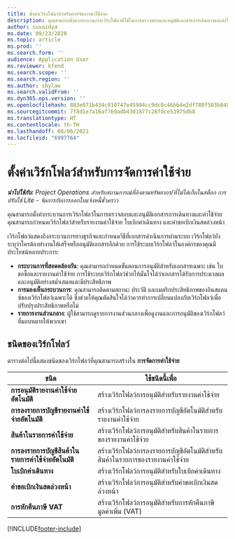 ```yaml
---
title: ตั้งค่าเวิร์กโฟลว์สำหรับการจัดการค่าใช้จ่าย
description: คุณสามารถตั้งค่ากระบวนการเวิร์กโฟลว์ที่ใช้ในการตรวจสอบและอนุมัติเอกสารการเดินทางและค่าใช้จ่าย
author: suvaidya
ms.date: 09/23/2020
ms.topic: article
ms.prod: ''
ms.search.form: ''
audience: Application User
ms.reviewer: kfend
ms.search.scope: ''
ms.search.region: ''
ms.author: shylaw
ms.search.validFrom: ''
ms.dyn365.ops.version: ''
ms.openlocfilehash: 883e871b434c910747e45904cc9dc0c46bb4e2df788f503b848ad41984884edd
ms.sourcegitcommit: 7f8d1e7a16af769adb43d1877c28fdce53975db8
ms.translationtype: HT
ms.contentlocale: th-TH
ms.lasthandoff: 08/06/2021
ms.locfileid: "6997764"
---
```

# <a name="set-up-workflows-for-expense-management"></a>ตั้งค่าเวิร์กโฟลว์สำหรับการจัดการค่าใช้จ่าย

_**นำไปใช้กับ:** Project Operations สำหรับสถานการณ์ที่อิงตามทรัพยากร/ที่ไม่ได้เก็บในสต็อก การปรับใช้ Lite - จัดการกับการออกใบแจ้งหนี้ชั่วคราว_

คุณสามารถตั้งค่ากระบวนการเวิร์กโฟลว์ในการตรวจสอบและอนุมัติเอกสารการเดินทางและค่าใช้จ่าย คุณสามารถกำหนดเวิร์กโฟลว์สำหรับรายงานค่าใช้จ่าย ใบเบิกค่าเดินทาง และคำขอเบิกเงินสดล่วงหน้า

เวิร์กโฟลว์แสดงถึงกระบวนการทางธุรกิจและกำหนดวิธีที่เอกสารดำเนินการผ่านระบบ เวิร์กโฟลว์ยังระบุว่าใครต้องทำงานให้เสร็จหรืออนุมัติเอกสารอีกด้วย การใช้ระบบเวิร์กโฟลว์ในองค์กรของคุณมีประโยชน์หลายประการ:

- **กระบวนการที่สอดคล้องกัน**: คุณสามารถกำหนดขั้นตอนการอนุมัติสำหรับเอกสารเฉพาะ เช่น ใบขอซื้อและรายงานค่าใช้จ่าย การใช้ระบบเวิร์กโฟลว์ช่วยให้มั่นใจได้ว่าเอกสารได้รับการประมวลผลและอนุมัติอย่างสม่ำเสมอและมีประสิทธิภาพ
- **การมองเห็นกระบวนการ**: คุณสามารถติดตามสถานะ ประวัติ และเมตริกประสิทธิภาพของอินสแตนซ์ของเวิร์กโฟลว์เฉพาะได้ ซึ่งช่วยให้คุณตัดสินใจได้ว่าควรทำการเปลี่ยนแปลงกับเวิร์กโฟลว์เพื่อปรับปรุงประสิทธิภาพหรือไม่
- **รายการงานส่วนกลาง**: ผู้ใช้สามารถดูรายการงานส่วนกลางเพื่อดูงานและการอนุมัติของเวิร์กโฟลว์ที่มอบหมายให้พวกเขา 

## <a name="workflow-types"></a>ชนิดของเวิร์กโฟลว์

ตารางต่อไปนี้แสดงชนิดของเวิร์กโฟลว์ที่คุณสามารถสร้างใน **การจัดการค่าใช้จ่าย**


|              <strong>ชนิด</strong>              |                   <strong>ใช้ชนิดนี้เพื่อ</strong>                   |
|-------------------------------------------------|-----------------------------------------------------------------------|
|   <strong>การอนุมัติรายงานค่าใช้จ่ายอัตโนมัติ</strong> |            สร้างเวิร์กโฟลว์การอนุมัติสำหรับรายงานค่าใช้จ่าย             |
|  <strong>การลงรายการบัญชีรายงานค่าใช้จ่ายอัตโนมัติ</strong>   |        สร้างเวิร์กโฟลว์การลงรายการบัญชีอัตโนมัติสำหรับรายงานค่าใช้จ่าย        |
|       <strong>สินค้าในรายการค่าใช้จ่าย</strong>        |     สร้างเวิร์กโฟลว์การอนุมัติสำหรับสินค้าในรายการของรายงานค่าใช้จ่าย      |
| <strong>การลงรายการบัญชีสินค้าในรายการค่าใช้จ่ายอัตโนมัติ</strong> | สร้างเวิร์กโฟลว์การลงรายการบัญชีอัตโนมัติสำหรับสินค้าในรายการของรายงานค่าใช้จ่าย |
|       <strong>ใบเบิกค่าเดินทาง</strong>       |          สร้างเวิร์กโฟลว์การอนุมัติสำหรับใบเบิกค่าเดินทาง           |
|      <strong>คำขอเบิกเงินสดล่วงหน้า</strong>      |         สร้างเวิร์กโฟลว์การอนุมัติสำหรับคำขอเบิกเงินสดล่วงหน้า          |
|        <strong>การหักคืนภาษี VAT</strong>        | สร้างเวิร์กโฟลว์การอนุมัติสำหรับการหักคืนภาษีมูลค่าเพิ่ม (VAT)  |


[!INCLUDE[footer-include](../includes/footer-banner.md)]
